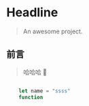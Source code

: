 

# Headline

> An awesome project.

## 前言
> 哈哈哈 :100:


```javascript

    let name = "ssss"
    function


```